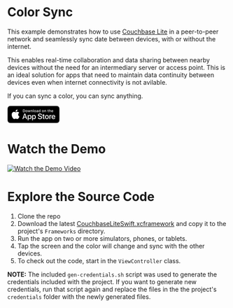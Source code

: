 # Color Sync

This example demonstrates how to use [Couchbase Lite](https://www.couchbase.com/products/lite/) in a peer-to-peer network and seamlessly sync date between devices, with or without the internet.

This enables real-time collaboration and data sharing between nearby devices without the need for an intermediary server or access point. This is an ideal solution for apps that need to maintain data continuity between devices even when internet connectivity is not avilable.

If you can sync a color, you can sync anything.

[<img alt="Download on the App Store" src="images/download.svg" width="120" height="40" />](https://apps.apple.com/us/app/simple-color-sync/id6449199482)

# Watch the Demo
<a href="https://drive.google.com/file/d/16krxD1DRX_d-FOgRtpYdPrmdQkgPFDXk/view?usp=share_link">
  <img alt="Watch the Demo Video" src="images/demo-placeholder.png" width="520" />
</a>

# Explore the Source Code
1. Clone the repo
2. Download the latest [CouchbaseLiteSwift.xcframework](https://www.couchbase.com/downloads/?family=couchbase-lite) and copy it to the project's `Frameworks` directory.
3. Run the app on two or more simulators, phones, or tablets.
4. Tap the screen and the color will change and sync with the other devices.
5. To check out the code, start in the `ViewController` class.

**NOTE:** The included `gen-credentials.sh` script was used to generate the credentials included with the project. If you want to generate new credentials, run that script again and replace the files in the the project's `credentials` folder with the newly generated files.
